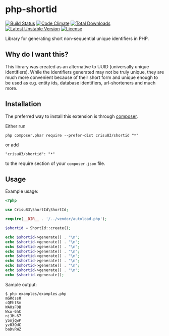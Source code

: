 # php-shortid

[![Build Status](https://travis-ci.org/crisu83/php-shortid.svg?branch=master)](https://travis-ci.org/crisu83/php-shortid)
[![Code Climate](https://codeclimate.com/github/crisu83/php-shortid/badges/gpa.svg)](https://codeclimate.com/github/crisu83/php-shortid)
[![Total Downloads](https://poser.pugx.org/crisu83/php-shortid/downloads.svg)](https://packagist.org/packages/crisu83/php-shortid) [![Latest Unstable Version](https://poser.pugx.org/crisu83/php-shortid/v/unstable.svg)](https://packagist.org/packages/crisu83/php-shortid) [![License](https://poser.pugx.org/crisu83/php-shortid/license.svg)](https://packagist.org/packages/crisu83/php-shortid)

Library for generating short non-sequential unique identifiers in PHP.

## Why do I want this?

This library was created as an alternative to UUID (universally unique identifiers). 
While the identifiers generated may not be truly unique, they are much more convenient because of their short form
and unique enough to be used as e.g. entity ids, database identifiers, url-shorteners and much more.
 
## Installation

The preferred way to install this extension is through [composer](http://getcomposer.org/download/).

Either run

```
php composer.phar require --prefer-dist crisu83/shortid "*"
```

or add

```
"crisu83/shortid": "*"
```

to the require section of your `composer.json` file.

## Usage

Example usage:

```php
<?php

use Crisu83\ShortId\ShortId;

require(__DIR__ . '/../vendor/autoload.php');

$shortid = ShortId::create();

echo $shortid->generate() . "\n";
echo $shortid->generate() . "\n";
echo $shortid->generate() . "\n";
echo $shortid->generate() . "\n";
echo $shortid->generate() . "\n";
echo $shortid->generate() . "\n";
echo $shortid->generate() . "\n";
echo $shortid->generate() . "\n";
echo $shortid->generate();
```

Sample output:

```
$ php examples/examples.php
mGRdss0
cQEhtSm
WAOsF0B
Wxo-6hC
njJM-67
ySojqwP
yz03QdC
baDvRWZ
```
